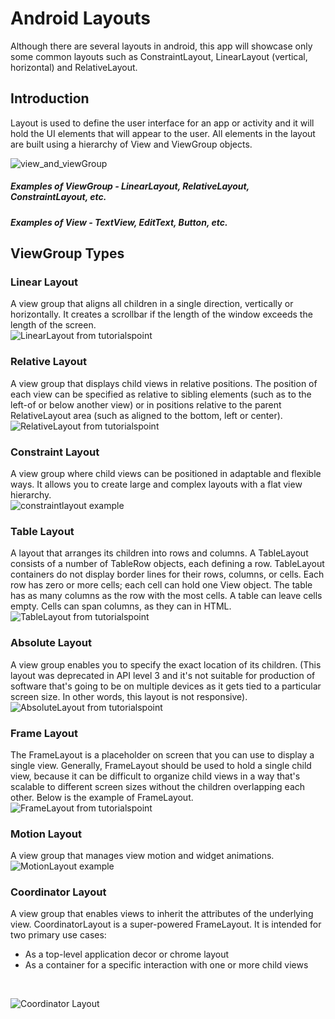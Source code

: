 Android Layouts
====
Although there are several layouts in android, this app will showcase only some common layouts such as
ConstraintLayout, LinearLayout (vertical, horizontal) and RelativeLayout. 

Introduction
---
Layout is used to define the user interface for an app or activity and it will hold the UI elements that will appear to the user. All elements in the layout are built using a hierarchy of View and ViewGroup objects.

![view_and_viewGroup](https://developer.android.com/images/viewgroup_2x.png)

##### Examples of ViewGroup - LinearLayout, RelativeLayout, ConstraintLayout, etc.
##### Examples of View - TextView, EditText, Button, etc.

ViewGroup Types
---
### Linear Layout
A view group that aligns all children in a single direction, vertically or horizontally.
 It creates a scrollbar if the length of the window exceeds the length of the screen. <br/>
![LinearLayout from tutorialspoint](https://www.tutorialspoint.com/android/images/liner.jpg)

### Relative Layout
 A view group that displays child views in relative positions. The position of each view can be specified as relative to sibling elements (such as to the left-of or below another view) or in positions relative to the parent RelativeLayout area (such as aligned to the bottom, left or center). <br/>
 ![RelativeLayout from tutorialspoint](https://www.tutorialspoint.com/android/images/relative.jpg)
 
### Constraint Layout
A view group where child views can be positioned in adaptable and flexible ways. It allows you to create large and complex layouts with a flat view hierarchy. <br/>
![constraintlayout example](https://abhiandroid.com/ui/wp-content/uploads/2018/07/Constraint-Layout-Example-In-Android-Studio.png)

### Table Layout
A layout that arranges its children into rows and columns. A TableLayout consists of a number of TableRow objects, each defining a row. TableLayout containers do not display border lines for their rows, columns, or cells. Each row has zero or more cells; each cell can hold one View object. The table has as many columns as the row with the most cells. A table can leave cells empty. Cells can span columns, as they can in HTML. <br/>
![TableLayout from tutorialspoint](https://www.tutorialspoint.com/android/images/table.jpg)

### Absolute Layout
A view group enables you to specify the exact location of its children. (This layout was deprecated in API level 3 and it's not suitable for production of software that's going to be on multiple devices as it gets tied to a particular screen size. In other words, this layout is not responsive). <br/>
![AbsoluteLayout from tutorialspoint](https://www.tutorialspoint.com/android/images/absolute.jpg)

### Frame Layout
The FrameLayout is a placeholder on screen that you can use to display a single view. Generally, FrameLayout should be used to hold a single child view, because it can be difficult to organize child views in a way that's scalable to different screen sizes without the children overlapping each other. Below is the example of FrameLayout. <br/>
![FrameLayout from tutorialspoint](https://www.tutorialspoint.com/android/images/frame.jpg)

### Motion Layout
A view group that manages view motion and widget animations. <br/>
![MotionLayout example](https://images.zoftino.com/development/android-dev/ui/motionlayout-keyframe-example.gif)

### Coordinator Layout
A view group that enables views to inherit the attributes of the underlying view. CoordinatorLayout is a super-powered FrameLayout. It is intended for two primary use cases:
- As a top-level application decor or chrome layout
- As a container for a specific interaction with one or more child views 

<br/>

![Coordinator Layout](https://miro.medium.com/max/758/1*fVKOTpH7S2ZlGrpmLcuyZQ.gif)

